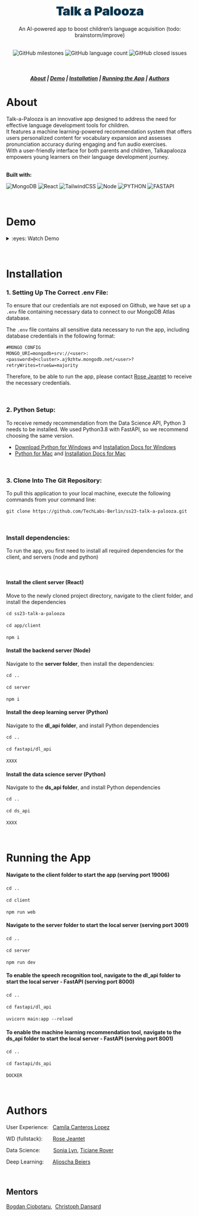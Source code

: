 <p align="center">
<img src="https://raw.githubusercontent.com/TechLabs-Berlin/ss23-talk-a-palooza/documentation/assets/talkAPalooza.png" width="250px"></p>
</p>

<div align="center">
An AI-powered app to boost children’s language acquisition (todo: brainstorm/improve)
<br><br>

</div>

<div align="center">

![GitHub milestones](https://img.shields.io/github/milestones/all/TechLabs-Berlin/ss23-talk-a-palooza?color=7D93CD&style=for-the-badge) ![GitHub language count](https://img.shields.io/github/languages/count/TechLabs-Berlin/ss23-talk-a-palooza?color=B6E08C&style=for-the-badge) ![GitHub closed issues](https://img.shields.io/github/issues-closed-raw/TechLabs-Berlin/ss23-talk-a-palooza?color=FFBBB4&style=for-the-badge)

</div>

&nbsp;

<h5 align="center">
  <a href="#about">About</a>  |
  <a href="#demo">Demo</a>  |
  <a href="#installation">Installation</a>  |
  <a href="#running-the-app">Running the App</a>  |
  <a href="#authors">Authors</a>
</h5>

# About

Talk-a-Palooza is an innovative app designed to address the need for effective language development tools for children.<br>
It features a machine learning-powered recommendation system that offers users personalized content for vocabulary expansion and assesses pronunciation accuracy during engaging and fun audio exercises.<br>With a user-friendly interface for both parents and children, Talkapalooza empowers young learners on their language development journey.<br><br>

**Built with:**


![MongoDB](https://camo.githubusercontent.com/c839570bc71901106b11b8411d9277a6a8356a9431e4a16d6c26db82caab7d62/68747470733a2f2f696d672e736869656c64732e696f2f62616467652f4d6f6e676f44422d2532333465613934622e7376673f7374796c653d666f722d7468652d6261646765266c6f676f3d6d6f6e676f6462266c6f676f436f6c6f723d7768697465) ![React](https://camo.githubusercontent.com/7f7f82a8db00cc56b28b068b383ac4db995a3ed1e70c2b4163d205be4f166a49/68747470733a2f2f696d672e736869656c64732e696f2f62616467652f2d52656163742d3039303930393f7374796c653d666f722d7468652d6261646765266c6f676f3d5265616374) ![TailwindCSS](https://camo.githubusercontent.com/e9b080a6541e5355827ea91b6a0302cbbc54af4705b0c6b0f1561a0957ced2fb/68747470733a2f2f696d672e736869656c64732e696f2f62616467652f5461696c77696e645f4353532d3338423241433f7374796c653d666f722d7468652d6261646765266c6f676f3d7461696c77696e642d637373266c6f676f436f6c6f723d7768697465) ![Node](https://camo.githubusercontent.com/cc96d7d28a6ca21ddbb1f2521d751d375230ed840271e6a4c8694cf87cc60c14/68747470733a2f2f696d672e736869656c64732e696f2f62616467652f6e6f64652e6a732532302d2532333433383533442e7376673f267374796c653d666f722d7468652d6261646765266c6f676f3d6e6f64652e6a73266c6f676f436f6c6f723d7768697465)
![PYTHON](https://camo.githubusercontent.com/a1b2dac5667822ee0d98ae6d799da61987fd1658dfeb4d2ca6e3c99b1535ebd8/68747470733a2f2f696d672e736869656c64732e696f2f62616467652f707974686f6e2d3336373041303f7374796c653d666f722d7468652d6261646765266c6f676f3d707974686f6e266c6f676f436f6c6f723d666664643534)
![FASTAPI](https://camo.githubusercontent.com/0dc77879e3ee5ed780c6bc624050af6f7d693832485f50163c0bf28dcbd7bcf2/68747470733a2f2f696d672e736869656c64732e696f2f62616467652f466173744150492d3030353537313f7374796c653d666f722d7468652d6261646765266c6f676f3d66617374617069)

&nbsp;

# Demo

<details>

&nbsp;

<summary>:eyes: Watch Demo</summary>


https://github.com/TechLabs-Berlin/ss23-talk-a-palooza/assets/2728000/74d923f3-ee05-40f9-baae-66ee61908e81


https://github.com/TechLabs-Berlin/ss23-talk-a-palooza/assets/2728000/aef3f859-5029-4140-be7c-9a9ac12372d2


https://github.com/TechLabs-Berlin/ss23-talk-a-palooza/assets/2728000/b03971dd-baba-4bcd-b547-01ff25cd2ffe


</details>

&nbsp;
&nbsp;

# Installation

### 1. Setting Up The Correct .env File:

To ensure that our credentials are not exposed on Github, we have set up a <code>.env</code> file containing necessary data to connect to our MongoDB Atlas database.

The <code>.env</code> file contains all sensitive data necessary to run the app, including database credentials in the following format:

```
#MONGO CONFIG
MONGO_URI=mongodb+srv://<user>:<password>@<cluster>.aj9zhtw.mongodb.net/<user>?retryWrites=true&w=majority
```

Therefore, to be able to run the app, please contact [Rose Jeantet](https://github.com/rjeantet) to receive the necessary credentials.

&nbsp;

### 2. Python Setup:

To receive remedy recommendation from the Data Science API, Python 3 needs to be installed. We used Python3.8 with FastAPI, so we recommend choosing the same version.

- [Download Python for Windows](https://www.python.org/downloads/windows/) and [Installation Docs for Windows](https://docs.python.org/3.8/using/windows.html)
- [Python for Mac](https://www.python.org/downloads/macos/) and [Installation Docs for Mac](https://docs.python.org/3.8/using/mac.html)

&nbsp;

### 3. Clone Into The Git Repository:

To pull this application to your local machine, execute the following commands from your command line:

```
git clone https://github.com/TechLabs-Berlin/ss23-talk-a-palooza.git
```

&nbsp;

### Install dependencies:

To run the app, you first need to install all required dependencies for the client, and servers (node and python)

&nbsp;

#### Install the client server (React)

Move to the newly cloned project directory, navigate to the client folder, and install the dependencies

```
cd ss23-talk-a-palooza

cd app/client

npm i
```

#### Install the backend server (Node)

Navigate to the **server folder**, then install the dependencies:

```
cd ..

cd server

npm i
```

#### Install the deep learning server (Python)

Navigate to the **dl_api folder**, and install Python dependencies

```
cd ..

cd fastapi/dl_api

XXXX
```

#### Install the data science server (Python)

Navigate to the **ds_api folder**, and install Python dependencies

```
cd ..

cd ds_api

XXXX
```

&nbsp;
&nbsp;

# Running the App

#### Navigate to the **client folder** to start the app (serving port 19006)

```
cd ..

cd client

npm run web
```

#### Navigate to the **server folder** to start the local server (serving port 3001)

```
cd ..

cd server

npm run dev
```

#### To enable the speech recognition tool, navigate to the **dl_api folder** to start the local server - FastAPI (serving port 8000)

```
cd ..

cd fastapi/dl_api

uvicorn main:app --reload
```

#### To enable the machine learning recommendation tool, navigate to the **ds_api folder** to start the local server - FastAPI (serving port 8001)

```
cd ..

cd fastapi/ds_api

DOCKER
```

&nbsp;
&nbsp;

# Authors

User Experience:&nbsp;&nbsp; [Camila Canteros Lopez](https://github.com/Camilagraciac) &nbsp;

WD (fullstack):&nbsp;&nbsp;&nbsp;&nbsp;&nbsp;&nbsp; [Rose Jeantet](https://github.com/rjeantet) &nbsp;

Data Science:&nbsp;&nbsp;&nbsp;&nbsp;&nbsp;&nbsp;&nbsp;&nbsp; [Sonia Lyn](https://github.com/lynso), [Ticiane Rover](https://github.com/TicianeRover) &nbsp;

Deep Learning:&nbsp;&nbsp;&nbsp;&nbsp;&nbsp; [Aljoscha Beiers](https://github.com/alj-b) &nbsp;

&nbsp;

## Mentors

[Bogdan Ciobotaru](https://github.com/bciobo), &nbsp;[Christoph Dansard](https://github.com/cdans) &nbsp;
